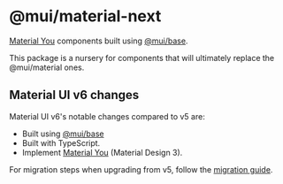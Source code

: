 # @mui/material-next

[Material You](https://m3.material.io/) components built using [@mui/base](https://mui.com/base-ui/getting-started/overview/).

This package is a nursery for components that will ultimately replace the @mui/material ones.

## Material UI v6 changes

Material UI v6's notable changes compared to v5 are:

- Built using [@mui/base](https://mui.com/base-ui/getting-started/overview/)
- Built with TypeScript.
- Implement [Material You](https://m3.material.io/) (Material Design 3).

For migration steps when upgrading from v5, follow the [migration guide](/packages/mui-material-next/migration.md).
